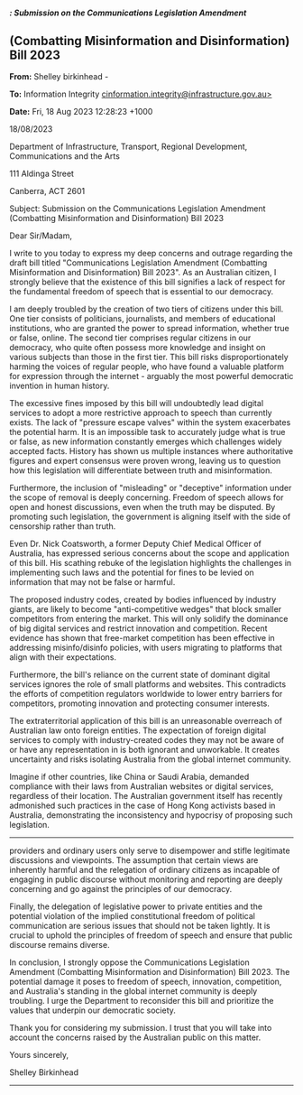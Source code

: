##### : Submission on the Communications Legislation Amendment
## (Combatting Misinformation and Disinformation) Bill 2023

**From:** Shelley birkinhead     -

**To:** Information Integrity [cinformation.integrity@infrastructure.gov.au>](mailto:cinformation.integrity@infrastructure.gov.au)

**Date:** Fri, 18 Aug 2023 12:28:23 +1000

18/08/2023

Department of Infrastructure, Transport, Regional Development, Communications and the Arts

111 Aldinga Street

Canberra, ACT 2601

Subject: Submission on the Communications Legislation Amendment (Combatting Misinformation and Disinformation)
Bill 2023

Dear Sir/Madam,

I write to you today to express my deep concerns and outrage regarding the draft bill titled "Communications
Legislation Amendment (Combatting Misinformation and Disinformation) Bill 2023". As an Australian citizen, I strongly
believe that the existence of this bill signifies a lack of respect for the fundamental freedom of speech that is essential
to our democracy.

I am deeply troubled by the creation of two tiers of citizens under this bill. One tier consists of politicians, journalists,
and members of educational institutions, who are granted the power to spread information, whether true or false,
online. The second tier comprises regular citizens in our democracy, who quite often possess more knowledge and
insight on various subjects than those in the first tier. This bill risks disproportionately harming the voices of regular
people, who have found a valuable platform for expression through the internet     - arguably the most powerful
democratic invention in human history.

The excessive fines imposed by this bill will undoubtedly lead digital services to adopt a more restrictive approach to
speech than currently exists. The lack of "pressure escape valves" within the system exacerbates the potential harm.
It is an impossible task to accurately judge what is true or false, as new information constantly emerges which
challenges widely accepted facts. History has shown us multiple instances where authoritative figures and expert
consensus were proven wrong, leaving us to question how this legislation will differentiate between truth and
misinformation.

Furthermore, the inclusion of "misleading" or "deceptive" information under the scope of removal is deeply
concerning. Freedom of speech allows for open and honest discussions, even when the truth may be disputed. By
promoting such legislation, the government is aligning itself with the side of censorship rather than truth.

Even Dr. Nick Coatsworth, a former Deputy Chief Medical Officer of Australia, has expressed serious concerns about
the scope and application of this bill. His scathing rebuke of the legislation highlights the challenges in implementing
such laws and the potential for fines to be levied on information that may not be false or harmful.

The proposed industry codes, created by bodies influenced by industry giants, are likely to become "anti-competitive
wedges" that block smaller competitors from entering the market. This will only solidify the dominance of big digital
services and restrict innovation and competition. Recent evidence has shown that free-market competition has been
effective in addressing misinfo/disinfo policies, with users migrating to platforms that align with their expectations.

Furthermore, the bill's reliance on the current state of dominant digital services ignores the role of small platforms and
websites. This contradicts the efforts of competition regulators worldwide to lower entry barriers for competitors,
promoting innovation and protecting consumer interests.

The extraterritorial application of this bill is an unreasonable overreach of Australian law onto foreign entities. The
expectation of foreign digital services to comply with industry-created codes they may not be aware of or have any
representation in is both ignorant and unworkable. It creates uncertainty and risks isolating Australia from the global
internet community.

Imagine if other countries, like China or Saudi Arabia, demanded compliance with their laws from Australian websites
or digital services, regardless of their location. The Australian government itself has recently admonished such
practices in the case of Hong Kong activists based in Australia, demonstrating the inconsistency and hypocrisy of
proposing such legislation.


-----

providers and ordinary users only serve to disempower and stifle legitimate discussions and viewpoints. The
assumption that certain views are inherently harmful and the relegation of ordinary citizens as incapable of engaging
in public discourse without monitoring and reporting are deeply concerning and go against the principles of our
democracy.

Finally, the delegation of legislative power to private entities and the potential violation of the implied constitutional
freedom of political communication are serious issues that should not be taken lightly. It is crucial to uphold the
principles of freedom of speech and ensure that public discourse remains diverse.

In conclusion, I strongly oppose the Communications Legislation Amendment (Combatting Misinformation and
Disinformation) Bill 2023. The potential damage it poses to freedom of speech, innovation, competition, and
Australia's standing in the global internet community is deeply troubling. I urge the Department to reconsider this bill
and prioritize the values that underpin our democratic society.

Thank you for considering my submission. I trust that you will take into account the concerns raised by the Australian
public on this matter.

Yours sincerely,

Shelley Birkinhead


-----


